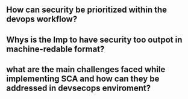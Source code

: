 ## How can security be prioritized within the devops workflow?

## Whys is the Imp to have security too outpot in machine-redable format?

## what are the main challenges faced while implementing SCA and how can they be addressed in devsecops enviroment?

##
